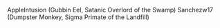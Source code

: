 AppleIntusion (Gubbin Eel, Satanic Overlord of the Swamp)
Sanchezw17 (Dumpster Monkey, Sigma Primate of the Landfill)
